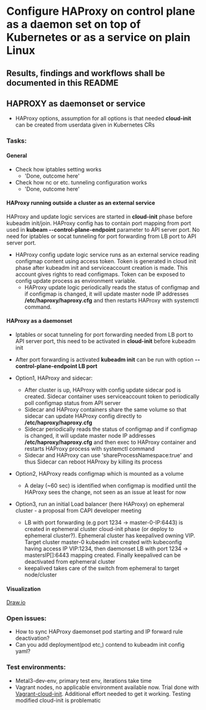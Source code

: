 # Configure HAProxy on control plane as a daemon set on top of Kubernetes or as a service on plain Linux

## Results, findings and workflows shall be documented in this README

## HAPROXY as daemonset or service
* HAProxy options, assumption for all options is that needed **cloud-init** can be created from userdata given in Kubernetes CRs

### Tasks:
#### General
* Check how iptables setting works
  * 'Done, outcome here'
* Check how nc or etc. tunneling configuration works
  * 'Done, outcome here'

#### HAProxy running outside a cluster as an external service
HAProxy and update logic services are started in **cloud-init** phase before kubeadm init/join.
HAProxy config has to contain port mapping from port used in **kubeam --control-plane-endpoint** parameter to API server port.
No need for iptables or socat tunneling for port forwarding from LB port to API server port.

* HAProxy config update logic service runs as an external service reading configmap content using access token. Token is generated in cloud init phase after kubeadm init and serviceaccount creation is made. This account gives rights to read configmaps. Token can be exposed to config update process as environment variable.
  * HAProxy update logic periodically reads the status of configmap and if configmap is changed, it will update master node IP addresses **/etc/haproxy/haproxy.cfg** and then restarts HAProxy with systemctl command.

#### HAProxy as a daemonset
* Iptables or socat tunneling for port forwarding needed from LB port to API server port, this need to be activated in **cloud-init** before kubeadm init
* After port forwarding is activated **kubeadm init** can be run with option **--control-plane-endpoint LB port**

* Option1, HAProxy and sidecar:
  * After cluster is up, HAProxy with config update sidecar pod is created. Sidecar container uses serviceaccount token to periodically poll configmap status from API server
  * Sidecar and HAProxy containers share the same volume so that sidecar can update HAProxy config directly to **/etc/haproxy/haproxy.cfg**
  * Sidecar periodically reads the status of configmap and if configmap is changed, it will update master node IP addresses **/etc/haproxy/haproxy.cfg** and then exec to HAProxy container and restarts HAProxy process with systemctl command
  * Sidecar and HAProxy can use 'shareProcessNamespace:true' and thus Sidecar can reboot HAProxy by killing its process

* Option2, HAProxy reads configmap which is mounted as a volume
  * A delay (~60 sec) is identified when configmap is modified until the HAProxy sees the change, not seen as an issue at least for now

* Option3, run an initial Load balancer (here HAProxy) on ephemeral cluster - a proposal from CAPI developer meeting
  * LB with port forwarding (e.g port 1234 -> master-0-IP:6443) is created in ephemeral cluster cloud-init phase (or deploy to ephemeral cluster?). Ephemeral cluster has keepalived owning VIP. Target cluster master-0 kubeadm init created with kubeconfig having access IP VIP:1234, then daemonset LB with port 1234 -> mastersIP[]:6443 mapping created. Finally keepalived can be deactivated from ephemeral cluster
  * keepalived takes care of the switch from ephemeral to target node/cluster

#### Visualization
[Draw.io](https://www.draw.io/#G15Fv5MDyr7YOiKmU_-e-ABYpOs6ZJnBu1)

### Open issues:
* How to sync HAProxy daemonset pod starting and IP forward rule deactivation?
* Can you add deployment(pod etc,) contend to kubeadm init config yaml? 

        
### Test environments:
* Metal3-dev-env, primary test env, iterations take time
* Vagrant nodes, no applicable environment available now. Trial done with [Vagrant-cloud-init](https://github.com/craighurley/vagrant-cloud-init.git). Additional effort needed to get it working. Testing modified cloud-init is problematic


